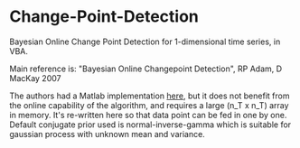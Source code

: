 # Change-Point-Detection
Bayesian Online Change Point Detection for 1-dimensional time series, in VBA.

Main reference is: "Bayesian Online Changepoint Detection", RP Adam, D MacKay 2007

The authors had a Matlab implementation [here](http://hips.seas.harvard.edu/content/bayesian-online-changepoint-detection),
but it does not benefit from the online capability of the algorithm, and requires a large (n_T x n_T) array in memory. It's re-written here so that data point can be fed in one by one. Default conjugate prior used is normal-inverse-gamma which is suitable for gaussian process with unknown mean and variance.
